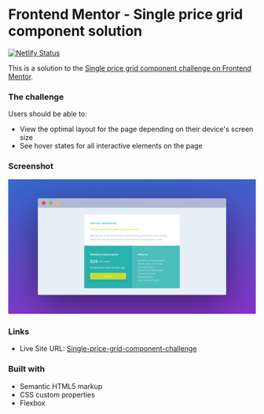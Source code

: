 # Frontend Mentor - Single price grid component solution
[![Netlify Status](https://api.netlify.com/api/v1/badges/42bdb805-f25e-487a-bb13-37eb5ac26f57/deploy-status)](https://app.netlify.com/sites/frontend-challenge-single-price-component/deploys)

This is a solution to the [Single price grid component challenge on Frontend Mentor](https://www.frontendmentor.io/challenges/single-price-grid-component-5ce41129d0ff452fec5abbbc).

### The challenge

Users should be able to:

- View the optimal layout for the page depending on their device's screen size
- See hover states for all interactive elements on the page

### Screenshot

![Screenshot](./screenshot.png)

### Links

- Live Site URL: [Single-price-grid-component-challenge](https://frontend-challenge-single-price-component.netlify.app/)

### Built with

- Semantic HTML5 markup
- CSS custom properties
- Flexbox
